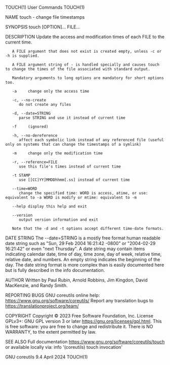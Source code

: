 TOUCH(1)								 User Commands								      TOUCH(1)

NAME
       touch - change file timestamps

SYNOPSIS
       touch [OPTION]... FILE...

DESCRIPTION
       Update the access and modification times of each FILE to the current time.

       A FILE argument that does not exist is created empty, unless -c or -h is supplied.

       A FILE argument string of - is handled specially and causes touch to change the times of the file associated with standard output.

       Mandatory arguments to long options are mandatory for short options too.

       -a     change only the access time

       -c, --no-create
	      do not create any files

       -d, --date=STRING
	      parse STRING and use it instead of current time

       -f     (ignored)

       -h, --no-dereference
	      affect each symbolic link instead of any referenced file (useful only on systems that can change the timestamps of a symlink)

       -m     change only the modification time

       -r, --reference=FILE
	      use this file's times instead of current time

       -t STAMP
	      use [[CC]YY]MMDDhhmm[.ss] instead of current time

       --time=WORD
	      change the specified time: WORD is access, atime, or use: equivalent to -a WORD is modify or mtime: equivalent to -m

       --help display this help and exit

       --version
	      output version information and exit

       Note that the -d and -t options accept different time-date formats.

DATE STRING
       The  --date=STRING  is a mostly free format human readable date string such as "Sun, 29 Feb 2004 16:21:42 -0800" or "2004-02-29 16:21:42" or even "next
       Thursday".  A date string may contain items indicating calendar date, time of day, time zone, day of week, relative time, relative date,	 and  numbers.
       An  empty  string  indicates the beginning of the day.  The date string format is more complex than is easily documented here but is fully described in
       the info documentation.

AUTHOR
       Written by Paul Rubin, Arnold Robbins, Jim Kingdon, David MacKenzie, and Randy Smith.

REPORTING BUGS
       GNU coreutils online help: <https://www.gnu.org/software/coreutils/>
       Report any translation bugs to <https://translationproject.org/team/>

COPYRIGHT
       Copyright © 2023 Free Software Foundation, Inc.	License GPLv3+: GNU GPL version 3 or later <https://gnu.org/licenses/gpl.html>.
       This is free software: you are free to change and redistribute it.  There is NO WARRANTY, to the extent permitted by law.

SEE ALSO
       Full documentation <https://www.gnu.org/software/coreutils/touch>
       or available locally via: info '(coreutils) touch invocation'

GNU coreutils 9.4							  April 2024								      TOUCH(1)
